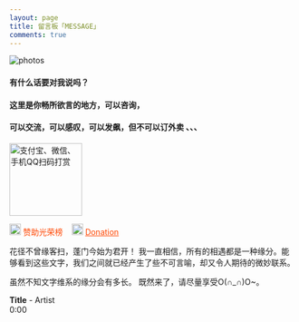 ```yaml
---
layout: page
title: 留言板「MESSAGE」
comments: true 
---
```


<img src="https://robotkang-1257995526.cos.ap-chengdu.myqcloud.com/image/egypt-clipart-desert-pyramid.png" wwidth="100%" height="auto" alt="photos"/>


<h4>有什么话要对我说吗？</h4>              
<h4>这里是你畅所欲言的地方，可以咨询，</h4>        
<h4>可以交流，可以感叹，可以发飙，但不可以订外卖 、、、</h4>             

<div class="text-center" style="margin-top: 15px;">
    <img src="https://robotkang-1257995526.cos.ap-chengdu.myqcloud.com/%E5%A4%9A%E5%90%88%E4%B8%80%E6%89%93%E8%B5%8F%E4%BA%8C%E7%BB%B4%E7%A0%81.png" width="128" height="128" title="支付宝、微信、手机QQ扫码打赏">
</div>

<p>
<img src="https://robotkang-1257995526.cos.ap-chengdu.myqcloud.com/log_yuan.png" width="20" height="20" alt="photos" style="display:inline;margin-bottom: -5px;"/>
<a href="/donation/" target="_blank" style="text-decoration:none;color:#FF4500">赞助光荣榜</a> &nbsp;&nbsp;
<img src="https://robotkang-1257995526.cos.ap-chengdu.myqcloud.com/log_yuan.png" width="20" height="20" alt="photos" style="display:inline;margin-bottom: -5px;"/>
<a href="/dsimg/" style="color:#FF4500" target="_blank" style="text-decoration:none">Donation</a> &nbsp;&nbsp;
<p>花径不曾缘客扫，蓬门今始为君开！
我一直相信，所有的相遇都是一种缘分。能够看到这些文字，我们之间就已经产生了些不可言喻，却又令人期待的微妙联系。

虽然不知文字维系的缘分会有多长。
既然来了，请尽量享受O(∩_∩)O~。




<!--<audio autoplay="autopaly" controls="controls" loop="loop"  preload="auto" id="audio1">
	<source src="http://omjh2j5h3.bkt.clouddn.com/%E6%9D%8E%E7%8E%89%E5%88%9A%20-%20%E5%88%9A%E5%A5%BD%E9%81%87%E8%A7%81%E4%BD%A0.mp3" type="audio/mp3">你的浏览器不支持audio标签</a>
	</audio>

<div>  
           
 
<object width="330" height="180" data="http://music.163.com/style/swf/widget.swf?sid=441877316&type=0&auto=1&width=310&height=430" type="application/x-shockwave-flash"></object>  
          
  </div> 
-->


<div id="QPlayer" class="QPlayer">
<div id="pContent">
	<div id="player">
<span class="cover"></span>
<div class="ctrl">
<div class="musicTag marquee">
<strong>Title</strong>
<span> - </span>
<span class="artist">Artist</span>
</div>
<div class="progress">
<div class="timer left">0:00</div>
<div class="contr">
<div class="rewind icon"></div>
<div class="playback icon"></div>
<div class="fastforward icon"></div>
</div>
<div class="right">
<div class="liebiao icon"></div>
</div>
</div>
</div>
</div>
	<div class="ssBtn">
	        <div class="adf"></div>
    </div>
</div>
<ol id="playlist"></ol>
</div>

<script src="/js/jquery.min.js"></script>
<script src="/js/jquery.marquee.min.js"></script>

<script>
	var	playlist = [
{title:"My All",artist:"浜崎あゆみ",mp3:"http://10.247.192.70/2Q2WF68C72B40BD8CF214BAD4C9D1A8B0168A0BAE177_unknown_A7E391748C36FBE69EDCBCDF9BE55BDB7B9A3554_6_116.77.75.203_80/m10.music.126.net/20190122224558/d43f3276f251c7a667a28bfa575c0dd5/ymusic/d0fd/fdba/0f82/f07e62a9a70f5cc09b7351a563755020.mp3",cover:"http://p4.music.126.net/7VJn16zrictuj5kdfW1qHA==/3264450024433083.jpg?param=106x106",},
{title:"Try Everything",artist:"Shakira",mp3:"http://10.247.192.71/2Q2W8EE3EA8028BBBE50E422F1BB84671D0712D172B1_unknown_B57DCE6271C023118F5C8D9ACB6F6E3C73364180_0_116.77.76.230_80/m10.music.126.net/20190122224800/09238a6466e58a113c3da5387256e33b/ymusic/57b3/ecea/f5fe/12b654b5486536ac67cc36742dc6e3e2.mp3",cover:"http://p4.music.126.net/KLw_TLTRUe9pClPv4vlEtQ==/936783906865219.jpg?param=106x106",},
{title:"Victory",artist:"Two Steps From Hell",mp3:"http://10.247.192.70:81/2Q2W85CDAD9F135F9FD71267C4042E3C2557AB7AFC6A_unknown_9E48C150A06BDADCDFDEFB99533EE59DCD5CEB29_10_116.77.76.229_81/m10.music.126.net/20190122224950/64bcef2e1c9517dcb63cec6829a3823b/ymusic/140e/f621/b3b1/aeed0174bcd6b5fd59f8fdcd05fc42fe.mp3",cover:"http://p4.music.126.net/YXY1vPG5rtdV7w_cWDnNWw==/884007348732141.jpg?param=106x106",},
{title:"Monody",artist:"TheFatRat,Laura Brehm",mp3:"http://10.247.192.70:83/2Q2W49CEF2E3FA931D92565FB00EBBD7C0FFEE45FF07_unknown_91D654C0659BAC0AF2B98A50F0D6C0FB0A125A8F_0_116.77.75.202_83/m10.music.126.net/20190122225037/e374dc010d1f654b171ea795be0e9a63/ymusic/30f0/7291/04c0/1b52de41653825643ed98a871a6b3157.mp3",cover:"http://p3.music.126.net/1odRfg3HXWmYw02EMXKRKQ==/116548232557498.jpg?param=106x106",},
{title:"Luv Letter",artist:"dj okawari ",mp3:"http://10.247.192.71:83/2Q2WC9A24655BC22B25B355238CA2B839DA0C2320647_unknown_BCAA72EE899B9E14D074589694400520B93A0BC7_0_116.77.76.230_83/m10.music.126.net/20190122225119/58562f8422635a521be21ed673556fa4/ymusic/501e/7ea7/8203/9bf3f54d9d7f8e3b32b463ecfc074718.mp3",cover:"http://p4.music.126.net/F2fqWwTTT2DAOKPQKQ-G0A==/5892282813545901.jpg?param=106x106",},
{title:"Born this way",artist:"lady gaga ",mp3:"http://10.247.192.67:81/2Q2W5D6E49490E9A08BC94F62F18719BE4F5C23E616A_unknown_19622556E86744878F7CBBA4856DD0035DD25281_0_116.77.76.226_81/m10.music.126.net/20190122225210/7d31b7024eaf80e79d1da898434df4d9/ymusic/4d7b/cf81/b1a2/03c659fd1ae64d2b5b8d7761ee13a552.mp3",cover:"http://p4.music.126.net/G2nCsXpMc81lcUY-pOHr9Q==/2528876745541310.jpg?param=106x106",},
{title:"The Edge of Glory",artist:"Lady Gaga",mp3:"http://10.247.192.72:81/2Q2W23024728DBB70A1A8E52DDBF16BDB88EB6778DB0_unknown_F2E734ABA62252CF0EBF4B2FC1426E6F53BF489D_4_116.77.76.234_81/m10.music.126.net/20190122225254/185b02a88a94f8867d6e84b3e9abfc83/ymusic/6763/cfde/edfc/25f792523b102b277b60687c488be1c9.mp3",cover:"http://p3.music.126.net/iYG3tZ2xSKrzf65BaDtEJQ==/7929677860524772.jpg?param=106x106",},
{title:"Beautiful",artist:"Eminem ",mp3:"http://10.247.192.69:82/2Q2WAC1DB0D38FC2BEA6BA0970F67E874C2D61CBA7E5_unknown_67551CA99CCEB5B268C118FED19C5A8129E41EBA_0_116.77.76.228_82/m10.music.126.net/20190122225454/66408de614af59f39d93e7014d12870a/ymusic/d09a/13fb/d1c9/4d1b480319625523bec279d506317892.mp3",cover:"http://p4.music.126.net/F2fqWwTTT2DAOKPQKQ-G0A==/5892282813545901.jpg?param=106x106",},
{title:"Hall of Fame",artist:"the script/will.i.am",mp3:"http://10.247.192.72:83/2Q2WF390DFFEB7AA8E7A7854D5329EA743ECA64FB69A_unknown_E3504936CAE67F771DA5857E259D1CFEC80115CB_9_116.77.76.231_83/m10.music.126.net/20190122225548/503432a742119de6c065a336ef8c4320/ymusic/c770/441a/9a8e/2f64d8b7c42eebd33138242101ebfe33.mp3",cover:"http://p4.music.126.net/d5ryd0uwq29KWk3bRZ1wsA==/45079976751142.jpg?param=106x106",},
{title:"刚好遇见你",artist:"李玉刚",mp3:"http://10.247.192.70/2Q2W372C268C52F82E53242C83EB73DE1E48F864904D_unknown_9CB15E4E7BF25C356E685BC9AD7A82595FFF8860_2_116.77.76.229_80/m10.music.126.net/20190122225636/c898955b7bf94d987a22603645752ef3/ymusic/3466/f88c/165c/3520e5664afd420989e88bc3a694c237.mp3",cover:"http://p4.music.126.net/Nn8kTtc14uWJw_UWbEc5mg==/7909886650478099.jpg?param=106x106",},
];
  var isRotate = true;
  var autoplay = true;
</script>
<script src="/js/player.js"></script>
<script>

function bgChange(){
	var lis= $('.lib');
	for(var i=0; i<lis.length; i+=2)
	lis[i].style.background = 'rgba(246, 246, 246, 0.5)';
}
window.onload = bgChange;
</script>

<meta charset="utf-8">
  <meta name="viewport" content="width=device-width, initial-scale=1" />
	<title></title>
	<link rel="stylesheet" href="/css/player.css">



<script>
myVid=document.getElementById("audio1");

function setHalfVolume()
  { 
  myVid.volume=0.2;
  } 

</script> 


<!-- 多说评论框 start 
	<div class="ds-thread" data-thread-key="/liuyan/" data-title="留言板" data-url="http://roboutkang/liuyan/"></div>
<!-- 多说评论框 end 
<!-- 多说公共JS代码 start (一个网页只需插入一次) 
<script type="text/javascript">
var duoshuoQuery = {short_name:"robotkang"};
	(function() {
		var ds = document.createElement('script');
		ds.type = 'text/javascript';ds.async = true;
		ds.src = (document.location.protocol == 'https:' ? 'https:' : 'http:') + '//static.duoshuo.com/embed.js';
		ds.charset = 'UTF-8';
		(document.getElementsByTagName('head')[0] 
		 || document.getElementsByTagName('body')[0]).appendChild(ds);
	})();
	</script>
<!-- 多说公共JS代码 end -->







<!--
<a href="/fangke/" style="color:#708090"> <h5>Recent Visitors</h5></a>  
-->



